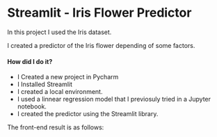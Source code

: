 # Streamlit - Iris Flower Predictor

In this project I used the Iris dataset. 

I created a predictor of the Iris flower depending of some factors. 

#### How did I do it?
- I Created a new project in Pycharm
- I Installed Streamlit
- I created a local environment.
- I used a linnear regression model that I previosuly tried in a Jupyter notebook. 
- I created the predictor using the Streamlit library.

The front-end result is as follows: